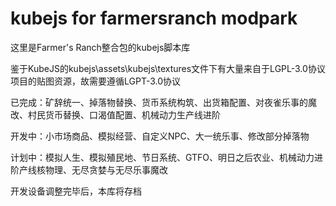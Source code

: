 # kubejs for farmersranch modpark 
这里是Farmer's Ranch整合包的kubejs脚本库

鉴于KubeJS的kubejs\assets\kubejs\textures文件下有大量来自于LGPL-3.0协议项目的贴图资源，故需要遵循LGPT-3.0协议

已完成：矿辞统一、掉落物替换、货币系统构筑、出货箱配置、对夜雀乐事的魔改、村民货币替换、口渴值配置、机械动力生产线进阶

开发中：小市场商品、模拟经营、自定义NPC、大一统乐事、修改部分掉落物

计划中：模拟人生、模拟殖民地、节日系统、GTFO、明日之后农业、机械动力进阶产线核物理、无尽贪婪与无尽乐事魔改

开发设备调整完毕后，本库将存档
